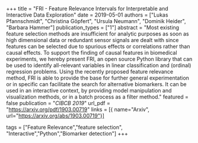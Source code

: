 +++
title = "FRI - Feature Relevance Intervals for Interpretable and Interactive Data Exploration"
date = 2019-05-01
authors = ["Lukas Pfannschmidt", "Christina Göpfert", "Ursula Neumann", "Dominik Heider", "Barbara Hammer"]
publication_types = ["1"]
abstract = "Most existing feature selection methods are insufficient for analytic purposes as soon as high dimensional data or redundant sensor signals are dealt with since features can be selected due to spurious effects or correlations rather than causal effects. To support the finding of causal features in biomedical experiments, we hereby present FRI, an open source Python library that can be used to identify all-relevant variables in linear classification and (ordinal) regression problems. Using the recently proposed feature relevance method, FRI is able to provide the base for further general experimentation or in specific can facilitate the search for alternative biomarkers. It can be used in an interactive context, by providing model manipulation and visualization methods, or in a batch process as a filter method."
featured = false
publication = "*CIBCB 2019*"
url_pdf = "https://arxiv.org/pdf/1903.00719"
links = [{ name="Arxiv", url="https://arxiv.org/abs/1903.00719"}]

tags = ["Feature Relevance","feature selection", "Interactive","Python","Biomarker detection"]
+++

